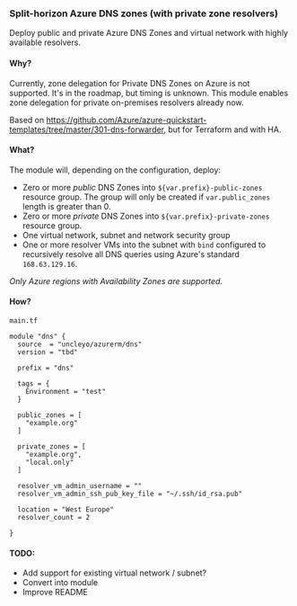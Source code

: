 ### Split-horizon Azure DNS zones (with private zone resolvers)

Deploy public and private Azure DNS Zones and virtual network with highly available resolvers.

#### Why?

Currently, zone delegation for Private DNS Zones on Azure is not supported. It's in the roadmap, but timing is unknown. This module enables zone delegation for private on-premises resolvers already now.

Based on https://github.com/Azure/azure-quickstart-templates/tree/master/301-dns-forwarder, but for Terraform and with HA.

#### What?

The module will, depending on the configuration, deploy:
- Zero or more _public_ DNS Zones into `${var.prefix}-public-zones` resource group. The group will only be created if `var.public_zones` length is greater than 0.
- Zero or more _private_ DNS Zones into `${var.prefix}-private-zones` resource group.
- One virtual network, subnet and network security group
- One or more resolver VMs into the subnet with `bind` configured to recursively resolve all DNS queries using Azure's standard `168.63.129.16`.

_Only Azure regions with Availability Zones are supported._

#### How?

`main.tf`
```hcl
module "dns" {
  source  = "uncleyo/azurerm/dns"
  version = "tbd"

  prefix = "dns"

  tags = {
    Environment = "test"
  }

  public_zones = [
    "example.org"
  ]

  private_zones = [
    "example.org",
    "local.only"
  ]

  resolver_vm_admin_username = ""
  resolver_vm_admin_ssh_pub_key_file = "~/.ssh/id_rsa.pub"

  location = "West Europe"
  resolver_count = 2

}
```

#### TODO:

- Add support for existing virtual network / subnet?
- Convert into module
- Improve README
